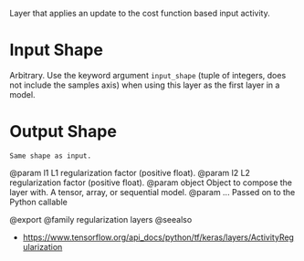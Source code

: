 Layer that applies an update to the cost function based input activity.

# Input Shape
Arbitrary. Use the keyword argument `input_shape`
(tuple of integers, does not include the samples axis)
when using this layer as the first layer in a model.

# Output Shape
    Same shape as input.

@param l1 L1 regularization factor (positive float).
@param l2 L2 regularization factor (positive float).
@param object Object to compose the layer with. A tensor, array, or sequential model.
@param ... Passed on to the Python callable

@export
@family regularization layers
@seealso
+ <https://www.tensorflow.org/api_docs/python/tf/keras/layers/ActivityRegularization>
